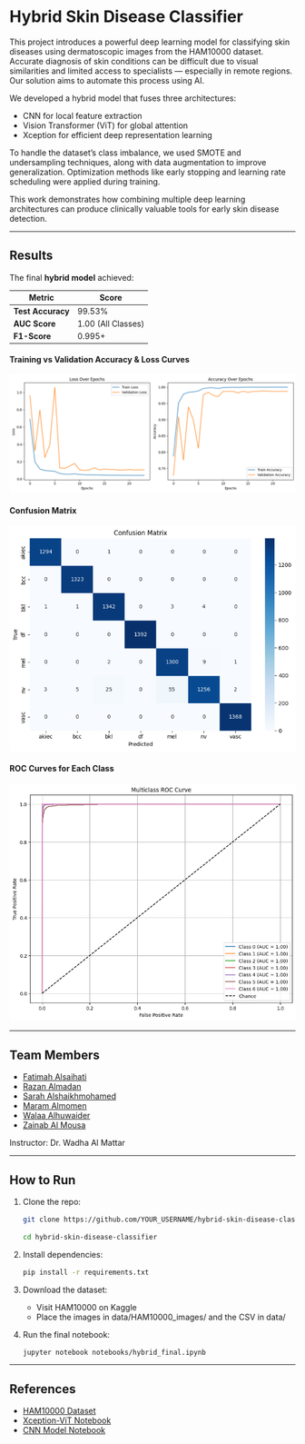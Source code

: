 # Hybrid Skin Disease Classifier

This project introduces a powerful deep learning model for classifying skin diseases using dermatoscopic images from the HAM10000 dataset. Accurate diagnosis of skin conditions can be difficult due to visual similarities and limited access to specialists — especially in remote regions. Our solution aims to automate this process using AI.

We developed a hybrid model that fuses three architectures:
- CNN for local feature extraction
- Vision Transformer (ViT) for global attention
- Xception for efficient deep representation learning

To handle the dataset’s class imbalance, we used SMOTE and undersampling techniques, along with data augmentation to improve generalization. Optimization methods like early stopping and learning rate scheduling were applied during training.

This work demonstrates how combining multiple deep learning architectures can produce clinically valuable tools for early skin disease detection.

---

## Results

The final **hybrid model** achieved:

| Metric         | Score       |
|----------------|-------------|
| **Test Accuracy** | 99.53%      |
| **AUC Score**     | 1.00 (All Classes) |
| **F1-Score**      | 0.995+     |

#### Training vs Validation Accuracy & Loss Curves
![Training Accuracy](results/training_accuracy.png)

#### Confusion Matrix
![Confusion Matrix](results/confusion_matrix.png)

#### ROC Curves for Each Class
![ROC Curves](results/class_metrics.png)

---

## Team Members

- [Fatimah Alsaihati]() 
- [Razan Almadan](https://www.linkedin.com/in/razan-almadn-987480276?utm_source=share&utm_campaign=share_via&utm_content=profile&utm_medium=android_app)  
- [Sarah Alshaikhmohamed](https://www.linkedin.com/in/sarah-alshaikhmohamed-ab20a9252?utm_source=share&utm_campaign=share_via&utm_content=profile&utm_medium=ios_app)  
- [Maram Almomen]()  
- [Walaa Alhuwaider](https://www.linkedin.com/in/walaa-alhuwaider-a94224320?utm_source=share&utm_campaign=share_via&utm_content=profile&utm_medium=ios_app)  
- [Zainab Al Mousa](https://www.linkedin.com/in/zainab-al-mousa-b27497307?utm_source=share&utm_campaign=share_via&utm_content=profile&utm_medium=ios_app) 

Instructor: Dr. Wadha Al Mattar

---

## How to Run

1. Clone the repo:
   ```bash
   git clone https://github.com/YOUR_USERNAME/hybrid-skin-disease-classifier.git
   ```
   ```bash
   cd hybrid-skin-disease-classifier
   ```

2. Install dependencies:
    ```bash
    pip install -r requirements.txt
    ```

3. Download the dataset:
    - Visit HAM10000 on Kaggle
    - Place the images in data/HAM10000_images/ and the CSV in data/

4. Run the final notebook:
    ```bash
    jupyter notebook notebooks/hybrid_final.ipynb
    ```

---

## References

- [HAM10000 Dataset](https://www.kaggle.com/datasets/kmader/skin-cancer-mnist-ham10000)
- [Xception-ViT Notebook](https://www.kaggle.com/code/mhamedabid/abid-mhamed-ham-10000-smote)
- [CNN Model Notebook](https://www.kaggle.com/code/irvannurfauzan/skin-cancer-model)
